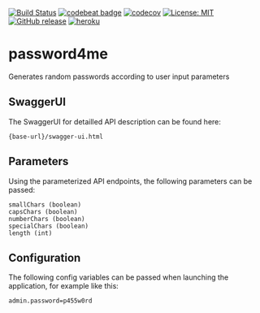 [![Build Status](https://travis-ci.org/pixelstuermer/password4me.svg?branch=master)](https://travis-ci.org/pixelstuermer/password4me)
[![codebeat badge](https://codebeat.co/badges/c1a0fa77-f298-4c43-b8b7-35b2009fc70d)](https://codebeat.co/projects/github-com-pixelstuermer-password4me-master)
[![codecov](https://codecov.io/gh/pixelstuermer/password4me/branch/master/graph/badge.svg)](https://codecov.io/gh/pixelstuermer/password4me)
[![License: MIT](https://img.shields.io/badge/License-MIT-yellow.svg)](https://opensource.org/licenses/MIT)
[![GitHub release](https://img.shields.io/github/release/pixelstuermer/password4me.svg)]()
[![heroku](https://img.shields.io/badge/heroku-deployed-7565C7.svg)](https://pixelstuermer-password4me.herokuapp.com/swagger-ui.html)

# password4me
Generates random passwords according to user input parameters

## SwaggerUI
The SwaggerUI for detailled API description can be found here:

    {base-url}/swagger-ui.html

## Parameters
Using the parameterized API endpoints, the following parameters can be passed:

    smallChars (boolean)
    capsChars (boolean)
    numberChars (boolean)
    specialChars (boolean)
    length (int)

## Configuration
The following config variables can be passed when launching the application, for example like this:

    admin.password=p455w0rd
